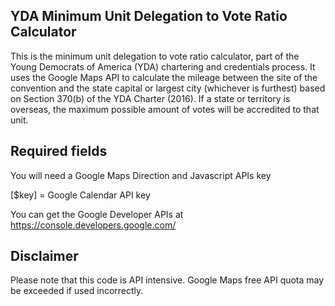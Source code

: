 ## YDA Minimum Unit Delegation to Vote Ratio Calculator

This is the minimum unit delegation to vote ratio calculator, part of the Young Democrats of America (YDA) chartering and credentials process.  It uses the Google Maps API to calculate the mileage between the site of the convention and the state capital or largest city (whichever is furthest) based on Section 370(b) of the YDA Charter (2016).  If a state or territory is overseas, the maximum possible amount of votes will be accredited to that unit.

## Required fields 
You will need a Google Maps Direction and Javascript APIs key

[$key] = Google Calendar API key

You can get the Google Developer APIs at https://console.developers.google.com/

## Disclaimer

Please note that this code is API intensive.  Google Maps free API quota may be exceeded if used incorrectly.